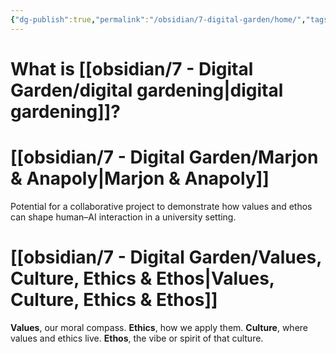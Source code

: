 ```yaml
---
{"dg-publish":true,"permalink":"/obsidian/7-digital-garden/home/","tags":["gardenEntry"],"created":"2025-08-11T21:46:53.866+01:00","updated":"2025-08-11T22:32:15.528+01:00"}
---
```


# What is [[obsidian/7 - Digital Garden/digital gardening\|digital gardening]]? 
# [[obsidian/7 - Digital Garden/Marjon & Anapoly\|Marjon & Anapoly]]   
Potential for a collaborative project to demonstrate how values and ethos can shape human–AI interaction in a university setting.

# [[obsidian/7 - Digital Garden/Values, Culture, Ethics & Ethos\|Values, Culture, Ethics & Ethos]]

**Values**, our moral compass.
**Ethics**, how we apply them.
**Culture**, where values and ethics live.
**Ethos**, the vibe or spirit of that culture.